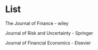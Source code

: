# List

The Journal of Finance - wiley

Journal of Risk and Uncertainty - Springer

Journal of Financial Economics - Elsevier

